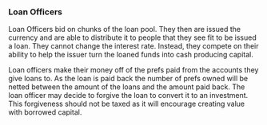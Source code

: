### Loan Officers

Loan Officers bid on chunks of the loan pool. They then are issued the currency and are able to distribute it to people that they see fit to be issued a loan. They cannot change the interest rate. Instead, they compete on their ability to help the issuer turn the loaned funds into cash producing capital.

Loan officers make their money off of the prefs paid from the accounts they give loans to. As the loan is paid back the number of prefs owned will be netted between the amount of the loans and the amount paid back. The loan officer may decide to forgive the loan to convert it to an investment. This forgiveness should not be taxed as it will encourage creating value with borrowed capital.
